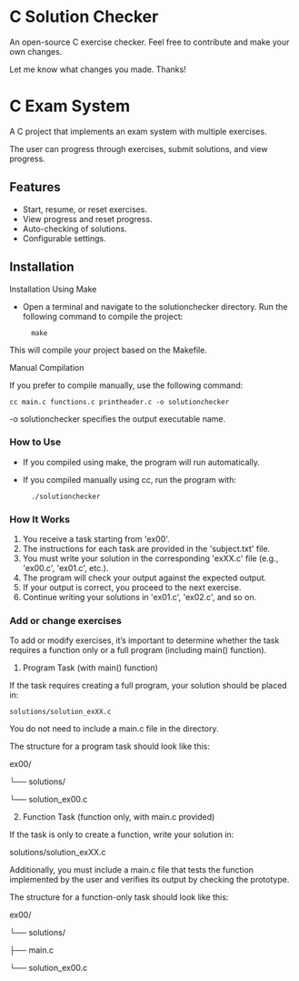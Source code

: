 # C Solution Checker
An open-source C exercise checker. Feel free to contribute and make your own changes.

Let me know what changes you made. Thanks!


# C Exam System
A C project that implements an exam system with multiple exercises.

The user can progress through exercises, submit solutions, and view progress.


## Features
- Start, resume, or reset exercises.
- View progress and reset progress.
- Auto-checking of solutions.
- Configurable settings.


## Installation
Installation Using Make

- Open a terminal and navigate to the solutionchecker directory.
Run the following command to compile the project:

		make

This will compile your project based on the Makefile.


Manual Compilation

If you prefer to compile manually, use the following command:

	cc main.c functions.c printheader.c -o solutionchecker
    
-o solutionchecker specifies the output executable name.

### How to Use
- If you compiled using make, the program will run automatically.
- If you compiled manually using cc, run the program with:

    	./solutionchecker


### How It Works
1. You receive a task starting from 'ex00'.
2. The instructions for each task are provided in the 'subject.txt' file.
3. You must write your solution in the corresponding 'exXX.c' file (e.g., 'ex00.c', 'ex01.c', etc.).
4. The program will check your output against the expected output.
5. If your output is correct, you proceed to the next exercise.
6. Continue writing your solutions in 'ex01.c', 'ex02.c', and so on.


### Add or change exercises
To add or modify exercises, it’s important to determine whether the task requires a function only or a full program (including main() function).

1. Program Task (with main() function)

If the task requires creating a full program, your solution should be placed in:

	solutions/solution_exXX.c

You do not need to include a main.c file in the directory.

The structure for a program task should look like this:


ex00/

└── solutions/

  └── solution_ex00.c


2. Function Task (function only, with main.c provided)

If the task is only to create a function, write your solution in:

solutions/solution_exXX.c

Additionally, you must include a main.c file that tests the function implemented by the user and verifies its output by checking the prototype.

The structure for a function-only task should look like this:


ex00/

└── solutions/

  ├── main.c

  └── solution_ex00.c
